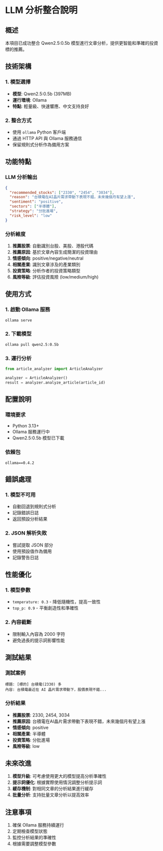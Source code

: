 # LLM 分析整合說明

## 概述

本項目已成功整合 Qwen2.5:0.5b 模型進行文章分析，提供更智能和準確的投資標的推薦。

## 技術架構

### 1. 模型選擇
- **模型**: Qwen2.5:0.5b (397MB)
- **運行環境**: Ollama
- **特點**: 輕量級、快速響應、中文支持良好

### 2. 整合方式
- 使用 `ollama` Python 客戶端
- 通過 HTTP API 與 Ollama 服務通信
- 保留規則式分析作為備用方案

## 功能特點

### LLM 分析輸出
```json
{
  "recommended_stocks": ["2330", "2454", "3034"],
  "reason": "台積電在AI晶片需求帶動下表現不錯，未來幾個月有望上漲",
  "sentiment": "positive",
  "sectors": ["半導體"],
  "strategy": "分批進場",
  "risk_level": "low"
}
```

### 分析維度
1. **推薦股票**: 自動識別台股、美股、港股代碼
2. **推薦原因**: 基於文章內容生成簡潔的投資理由
3. **情感傾向**: positive/negative/neutral
4. **相關產業**: 識別文章涉及的產業類別
5. **投資策略**: 分析作者的投資策略類型
6. **風險等級**: 評估投資風險 (low/medium/high)

## 使用方式

### 1. 啟動 Ollama 服務
```bash
ollama serve
```

### 2. 下載模型
```bash
ollama pull qwen2.5:0.5b
```

### 3. 運行分析
```python
from article_analyzer import ArticleAnalyzer

analyzer = ArticleAnalyzer()
result = analyzer.analyze_article(article_id)
```

## 配置說明

### 環境要求
- Python 3.13+
- Ollama 服務運行中
- Qwen2.5:0.5b 模型已下載

### 依賴包
```
ollama==0.4.2
```

## 錯誤處理

### 1. 模型不可用
- 自動回退到規則式分析
- 記錄錯誤日誌
- 返回預設分析結果

### 2. JSON 解析失敗
- 嘗試提取 JSON 部分
- 使用預設值作為備用
- 記錄警告日誌

## 性能優化

### 1. 模型參數
- `temperature: 0.3` - 降低隨機性，提高一致性
- `top_p: 0.9` - 平衡創造性和準確性

### 2. 內容截斷
- 限制輸入內容為 2000 字符
- 避免過長的提示詞影響性能

## 測試結果

### 測試案例
```
標題: [標的] 台積電(2330) 多
內容: 台積電最近在 AI 晶片需求帶動下，股價表現不錯...
```

### 分析結果
- **推薦股票**: 2330, 2454, 3034
- **推薦原因**: 台積電在AI晶片需求帶動下表現不錯，未來幾個月有望上漲
- **情感傾向**: positive
- **相關產業**: 半導體
- **投資策略**: 分批進場
- **風險等級**: low

## 未來改進

1. **模型升級**: 可考慮使用更大的模型提高分析準確性
2. **提示詞優化**: 根據實際使用情況調整分析提示詞
3. **緩存機制**: 對相同文章的分析結果進行緩存
4. **批量分析**: 支持批量文章分析以提高效率

## 注意事項

1. 確保 Ollama 服務持續運行
2. 定期檢查模型狀態
3. 監控分析結果的準確性
4. 根據需要調整模型參數
